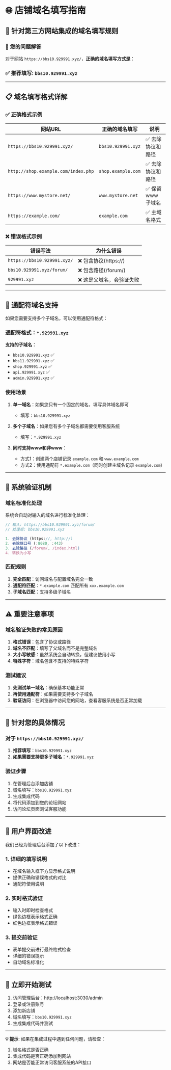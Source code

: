# 🌐 店铺域名填写指南

## 📝 针对第三方网站集成的域名填写规则

### 🎯 您的问题解答

对于网站 `https://bbs10.929991.xyz/`，**正确的域名填写方式是**：

### ✅ **推荐填写**: `bbs10.929991.xyz`

---

## 📋 域名填写格式详解

### ✅ **正确格式示例**

| 网站URL | 正确的域名填写 | 说明 |
|---------|---------------|------|
| `https://bbs10.929991.xyz/` | `bbs10.929991.xyz` | ✅ 去除协议和路径 |
| `http://shop.example.com/index.php` | `shop.example.com` | ✅ 去除协议和路径 |
| `https://www.mystore.net/` | `www.mystore.net` | ✅ 保留www子域名 |
| `https://example.com/` | `example.com` | ✅ 主域名格式 |

### ❌ **错误格式示例**

| 错误写法 | 为什么错误 |
|----------|-----------|
| `https://bbs10.929991.xyz/` | ❌ 包含协议(https://) |
| `bbs10.929991.xyz/forum/` | ❌ 包含路径(/forum/) |
| `929991.xyz` | ❌ 这是父域名，会验证失败 |

---

## 🌟 通配符域名支持

如果您需要支持多个子域名，可以使用通配符格式：

### 通配符格式：`*.929991.xyz`

**支持的子域名**：
- `bbs10.929991.xyz` ✅
- `bbs11.929991.xyz` ✅
- `shop.929991.xyz` ✅
- `api.929991.xyz` ✅
- `admin.929991.xyz` ✅

### 使用场景

1. **单一域名**：如果您只有一个固定的域名，填写具体域名即可
   - 填写：`bbs10.929991.xyz`

2. **多个子域名**：如果您有多个子域名都需要使用客服系统
   - 填写：`*.929991.xyz`

3. **同时支持www和非www**：
   - 方式1：创建两个店铺记录 `example.com` 和 `www.example.com`
   - 方式2：使用通配符 `*.example.com`（同时创建主域名记录 `example.com`）

---

## 🔧 系统验证机制

### 域名标准化处理

系统会自动对输入的域名进行标准化处理：

```javascript
// 输入: https://bbs10.929991.xyz/forum/
// 处理后: bbs10.929991.xyz

1. 去除协议 (https://, http://)
2. 去除端口号 (:8080, :443)
3. 去除路径 (/forum/, /index.html)
4. 转换为小写
```

### 匹配规则

1. **完全匹配**：访问域名与配置域名完全一致
2. **通配符匹配**：`*.example.com` 匹配所有 `xxx.example.com`
3. **子域名匹配**：支持多级子域名

---

## ⚠️ 重要注意事项

### 域名验证失败的常见原因

1. **格式错误**：包含了协议或路径
2. **域名不匹配**：填写了父域名而不是完整域名
3. **大小写敏感**：虽然系统会自动转换，但建议使用小写
4. **特殊字符**：域名包含不支持的特殊字符

### 测试建议

1. **先测试单一域名**：确保基本功能正常
2. **再使用通配符**：如果需要支持多个子域名
3. **验证访问**：在浏览器中访问您的网站，查看客服系统是否正常加载

---

## 🎯 针对您的具体情况

### 对于 `https://bbs10.929991.xyz/`

1. **推荐填写**：`bbs10.929991.xyz`
2. **如果需要支持更多子域名**：`*.929991.xyz`

### 验证步骤

1. 在管理后台添加店铺
2. 域名填写：`bbs10.929991.xyz`
3. 生成集成代码
4. 将代码添加到您的论坛网站
5. 访问论坛页面测试客服功能

---

## 📱 用户界面改进

我们已经为管理后台添加了以下改进：

### 1. 详细的填写说明
- 在域名输入框下方显示格式说明
- 提供正确和错误格式的对比
- 通配符使用说明

### 2. 实时格式验证
- 输入时即时检查格式
- 绿色边框表示格式正确
- 红色边框表示格式错误

### 3. 提交前验证
- 表单提交前进行最终格式检查
- 详细的错误提示
- 自动域名标准化

---

## 🚀 立即开始测试

1. 访问管理后台：http://localhost:3030/admin
2. 登录或注册账号
3. 添加新店铺
4. 域名填写：`bbs10.929991.xyz`
5. 生成集成代码并测试

---

**💡 提示**: 如果在集成过程中遇到任何问题，请检查：
1. 域名格式是否正确
2. 集成代码是否正确添加到网站
3. 网站是否能正常访问客服系统的API接口
